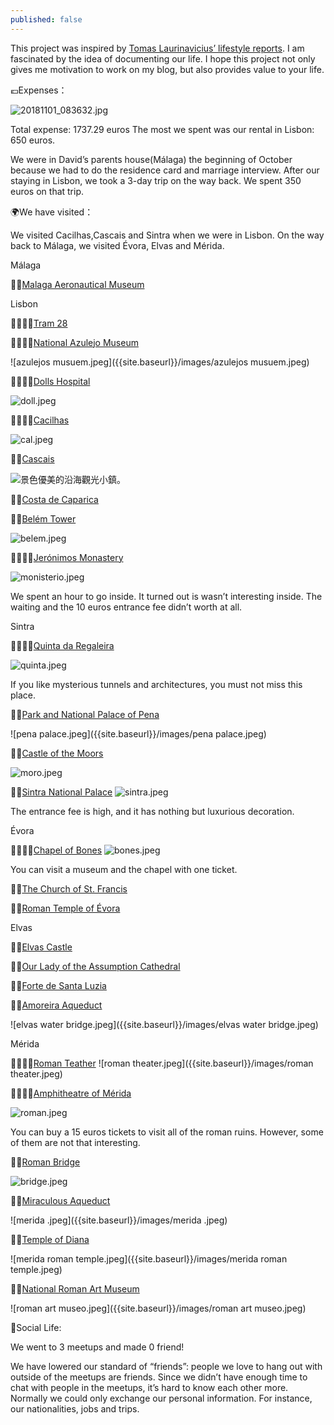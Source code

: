 ```yaml
---
published: false
---
```

This project was inspired by [Tomas Laurinavicius’ lifestyle reports](https://tomaslau.com/lifestyle-report/). I am fascinated by the idea of documenting our life. I hope this project not only gives me motivation to work on my blog, but also provides value to your life.   

💶Expenses：

![20181101_083632.jpg]({{site.baseurl}}/images/20181101_083632.jpg)

Total expense: 1737.29 euros
The most we spent was our rental in Lisbon: 650 euros.

We were in David’s parents house(Málaga) the beginning of October because we had to do the residence card and marriage interview. After our staying in Lisbon, we took a 3-day trip on the way back. We spent 350 euros on that trip.

🌍We have visited：

We visited Cacilhas,Cascais and Sintra when we were in Lisbon. On the way back to Málaga, we visited Évora, Elvas and Mérida.

Málaga

👍🏽[Malaga Aeronautical Museum](https://www.tripadvisor.com/Attraction_Review-g187438-d2547212-Reviews-Malaga_Aeronautical_Museum-Malaga_Costa_del_Sol_Province_of_Malaga_Andalucia.html)

Lisbon

👍🏽👍🏽[Tram 28](https://www.tripadvisor.com/Attraction_Review-g189158-d262792-Reviews-Tram_28-Lisbon_Lisbon_District_Central_Portugal.html)



👍🏽👍🏽[National Azulejo Museum](https://www.tripadvisor.com./Attraction_Review-g189158-d195776-Reviews-National_Tile_Museum-Lisbon_Lisbon_District_Central_Portugal.html)

![azulejos musuem.jpeg]({{site.baseurl}}/images/azulejos musuem.jpeg)



👍🏽👍🏽[Dolls Hospital](https://www.tripadvisor.com/Attraction_Review-g189158-d8533611-Reviews-Hospital_de_Bonecas-Lisbon_Lisbon_District_Central_Portugal.html)

![doll.jpeg]({{site.baseurl}}/images/doll.jpeg)



👍🏽👍🏽[Cacilhas](https://www.lisbonlux.com/lisbon/cacilhas.html)

![cal.jpeg]({{site.baseurl}}/images/cal.jpeg)



👍🏽[Cascais](https://www.tripadvisor.com/Home-g189154?fid=6c7995fb-8802-4cd7-a0b7-f1af65e1ac93)

![景色優美的沿海觀光小鎮。]({{site.baseurl}}/images/cascais.jpeg)



👍🏽[Costa de Caparica](https://www.tripadvisor.com/Tourism-g656856-Costa_da_Caparica_Setubal_District_Alentejo-Vacations.html)




👍🏽[Belém Tower](https://www.tripadvisor.com/Attraction_Review-g189158-d524074-Reviews-Torre_de_Belem-Lisbon_Lisbon_District_Central_Portugal.html)

![belem.jpeg]({{site.baseurl}}/images/belem.jpeg)



👎🏽👎🏽[Jerónimos Monastery](https://www.tripadvisor.com/Attraction_Review-g189158-d195318-Reviews-Jeronimos_Monastery-Lisbon_Lisbon_District_Central_Portugal.html)

![monisterio.jpeg]({{site.baseurl}}/images/monisterio.jpeg)

 We spent an hour to go inside. It turned out is wasn’t interesting inside. The waiting and the 10 euros entrance fee didn’t worth at all.

Sintra

👍🏽👍🏽[Quinta da Regaleira](https://www.tripadvisor.com/Attraction_Review-g189164-d484394-Reviews-Quinta_da_Regaleira-Sintra_Sintra_Municipality_Lisbon_District_Central_Portugal.html)

![quinta.jpeg]({{site.baseurl}}/images/quinta.jpeg)


If you like mysterious tunnels and architectures, you must not miss this place. 

👍🏽[Park and National Palace of Pena](https://www.tripadvisor.com/Attraction_Review-g189164-d195785-Reviews-Park_and_National_Palace_of_Pena-Sintra_Sintra_Municipality_Lisbon_District_Centra.html)

![pena palace.jpeg]({{site.baseurl}}/images/pena palace.jpeg)

👍🏽[Castle of the Moors](https://www.tripadvisor.com/Attraction_Review-g189164-d195785-Reviews-Park_and_National_Palace_of_Pena-Sintra_Sintra_Municipality_Lisbon_District_Centra.html)

![moro.jpeg]({{site.baseurl}}/images/moro.jpeg)

👎🏽[Sintra National Palace](https://www.tripadvisor.com/Attraction_Review-g189164-d1198741-Reviews-Sintra_National_Palace-Sintra_Sintra_Municipality_Lisbon_District_Central_Portuga.html)
![sintra.jpeg]({{site.baseurl}}/images/sintra.jpeg)

The entrance fee is high, and it has nothing but luxurious decoration.


Évora

👍🏽👍🏽[Chapel of Bones](https://www.tripadvisor.com/Attraction_Review-g189106-d196208-Reviews-Capela_dos_Ossos-Evora_Evora_District_Alentejo.html)
![bones.jpeg]({{site.baseurl}}/images/bones.jpeg)

You can visit a museum and the chapel with one ticket.

👍🏽[The Church of St. Francis](https://www.tripadvisor.com/Attraction_Review-g189106-d319456-Reviews-Igreja_de_Sao_Francisco-Evora_Evora_District_Alentejo.html)

👍🏽[Roman Temple of Évora](https://www.tripadvisor.com/Attraction_Review-g189106-d196207-Reviews-Templo_Romano_de_Evora_Templo_de_Diana-Evora_Evora_District_Alentejo.html)



Elvas

👍🏽[Elvas Castle](https://www.tripadvisor.com.tw/Attraction_Review-g2356174-d2321679-Reviews-Evoramonte_Castle-Evoramonte_Evora_District_Alentejo.html)

👍🏽[Our Lady of the Assumption Cathedral](https://www.tripadvisor.com/Attraction_Review-g189104-d3674351-Reviews-Catedral_de_Elvas-Elvas_Portalegre_District_Alentejo.html)

👍🏽[Forte de Santa Luzia](https://www.tripadvisor.com/Attraction_Review-g189104-d12904975-Reviews-Forte_de_Santa_Luzia-Elvas_Portalegre_District_Alentejo.html)

👍🏽[Amoreira Aqueduct](https://www.tripadvisor.com/Attraction_Review-g189106-d2543290-Reviews-Silver_Water_Aqueduct-Evora_Evora_District_Alentejo.html)

![elvas water bridge.jpeg]({{site.baseurl}}/images/elvas water bridge.jpeg)



Mérida

👍🏽👍🏽[Roman Teather](https://www.tripadvisor.com/Attraction_Review-g227871-d244240-Reviews-Roman_Theater_Teatro_Romano-Merida_Province_of_Badajoz_Extremadura.html)
![roman theater.jpeg]({{site.baseurl}}/images/roman theater.jpeg)


👍🏽👍🏽[Amphitheatre of Mérida](https://www.tripadvisor.com/Attraction_Review-g227871-d4506039-Reviews-Anfiteatro_Romano_de_Merida-Merida_Province_of_Badajoz_Extremadura.html)

![roman.jpeg]({{site.baseurl}}/images/roman.jpeg)

You can buy a 15 euros tickets to visit all of the roman ruins. However, some of them are not that interesting.

👍🏽[Roman Bridge](https://www.tripadvisor.com/Attraction_Review-g227871-d547268-Reviews-Roman_Bridge-Merida_Province_of_Badajoz_Extremadura.html)

![bridge.jpeg]({{site.baseurl}}/images/bridge.jpeg)


👍🏽[Miraculous Aqueduct](https://www.tripadvisor.com/Attraction_Review-g227871-d4995743-Reviews-Acueducto_de_los_Milagros-Merida_Province_of_Badajoz_Extremadura.html)

![merida .jpeg]({{site.baseurl}}/images/merida .jpeg)

👍🏽[Temple of Diana](https://www.tripadvisor.com/Attraction_Review-g227871-d4506044-Reviews-Templo_de_Diana-Merida_Province_of_Badajoz_Extremadura.html)

![merida roman temple.jpeg]({{site.baseurl}}/images/merida roman temple.jpeg)


👍🏽[National Roman Art Museum](https://www.tripadvisor.com/Attraction_Review-g227871-d244239-Reviews-Museo_Nacional_de_Arte_Romano-Merida_Province_of_Badajoz_Extremadura.html)

![roman art museo.jpeg]({{site.baseurl}}/images/roman art museo.jpeg)



🍻Social Life:

We went to 3 meetups and made 0 friend!

We have lowered our standard of “friends”: people we love to hang out with outside of the meetups are friends. Since we didn’t have enough time to chat with people in the meetups, it’s hard to know each other more. Normally we could only exchange our personal information. For instance, our nationalities, jobs and trips.

